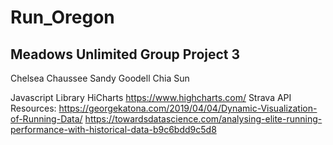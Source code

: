 # Run_Oregon

## Meadows Unlimited Group Project 3
Chelsea Chaussee
Sandy Goodell
Chia Sun


Javascript Library HiCharts https://www.highcharts.com/
Strava API
Resources:
 https://georgekatona.com/2019/04/04/Dynamic-Visualization-of-Running-Data/
 https://towardsdatascience.com/analysing-elite-running-performance-with-historical-data-b9c6bdd9c5d8

